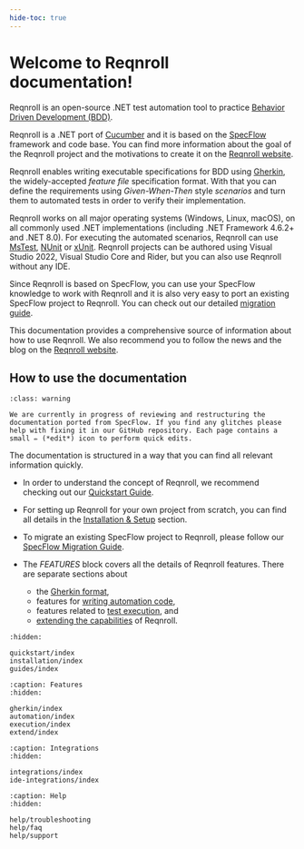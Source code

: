 ```yaml
---
hide-toc: true
---
```


# Welcome to Reqnroll documentation!

Reqnroll is an open-source .NET test automation tool to practice [Behavior Driven Development (BDD)](https://cucumber.io/docs/bdd/).

Reqnroll is a .NET port of [Cucumber](https://cucumber.io/) and it is based on the [SpecFlow](https://www.specflow.org/) framework and code base. You can find more information about the goal of the Reqnroll project and the motivations to create it on the [Reqnroll website](https://reqnroll.net/).

Reqnroll enables writing executable specifications for BDD using [Gherkin](https://cucumber.io/docs/gherkin/), the widely-accepted *feature file* specification format. With that you can define the requirements using *Given-When-Then* style *scenarios* and turn them to automated tests in order to verify their implementation.

Reqnroll works on all major operating systems (Windows, Linux, macOS), on all commonly used .NET implementations (including .NET Framework 4.6.2+ and .NET 8.0). For executing the automated scenarios, Reqnroll can use [MsTest](https://learn.microsoft.com/en-us/dotnet/core/testing/unit-testing-with-mstest), [NUnit](https://nunit.org/) or [xUnit](https://xunit.net/). Reqnroll projects can be authored using Visual Studio 2022, Visual Studio Core and Rider, but you can also use Reqnroll without any IDE.

Since Reqnroll is based on SpecFlow, you can use your SpecFlow knowledge to work with Reqnroll and it is also very easy to port an existing SpecFlow project to Reqnroll. You can check out our detailed [migration guide](guides/migrating-from-specflow).

This documentation provides a comprehensive source of information about how to use Reqnroll. We also recommend you to follow the news and the blog on the [Reqnroll website](https://reqnroll.net/).

## How to use the documentation

```{admonition} Documentation is in progress
:class: warning

We are currently in progress of reviewing and restructuring the documentation ported from SpecFlow. If you find any glitches please help with fixing it in our GitHub repository. Each page contains a small ✏️ (*edit*) icon to perform quick edits.
```

The documentation is structured in a way that you can find all relevant information quickly.

- In order to understand the concept of Reqnroll, we recommend checking out our [Quickstart Guide](quickstart/index).
- For setting up Reqnroll for your own project from scratch, you can find all details in the [Installation & Setup](installation/index) section.
- To migrate an existing SpecFlow project to Reqnroll, please follow our [SpecFlow Migration Guide](guides/migrating-from-specflow).
- The *FEATURES* block covers all the details of Reqnroll features. There are separate sections about 

  - the [Gherkin format](gherkin/index),
  - features for [writing automation code](automation/index),
  - features related to [test execution](execution/index), and
  - [extending the capabilities](extend/index) of Reqnroll.

```{toctree}
:hidden:

quickstart/index
installation/index
guides/index
```

```{toctree}
:caption: Features
:hidden:

gherkin/index
automation/index
execution/index
extend/index
```

```{toctree}
:caption: Integrations
:hidden:

integrations/index
ide-integrations/index
```

```{toctree}
:caption: Help
:hidden:

help/troubleshooting
help/faq
help/support
```

